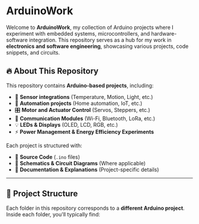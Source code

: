 # ArduinoWork

Welcome to **ArduinoWork**, my collection of Arduino projects where I experiment with embedded systems, microcontrollers, and hardware-software integration. This repository serves as a hub for my work in **electronics and software engineering**, showcasing various projects, code snippets, and circuits.

## 🔥 About This Repository
This repository contains **Arduino-based projects**, including:
- 🔌 **Sensor integrations** (Temperature, Motion, Light, etc.)
- 🚀 **Automation projects** (Home automation, IoT, etc.)
- 🎛 **Motor and Actuator Control** (Servos, Steppers, etc.)
- 📡 **Communication Modules** (Wi-Fi, Bluetooth, LoRa, etc.)
- 💡 **LEDs & Displays** (OLED, LCD, RGB, etc.)
- ⚡ **Power Management & Energy Efficiency Experiments**

Each project is structured with:
- 📂 **Source Code** (`.ino` files)
- 📝 **Schematics & Circuit Diagrams** (Where applicable)
- 📄 **Documentation & Explanations** (Project-specific details)

---

## 📂 Project Structure
Each folder in this repository corresponds to a **different Arduino project**. Inside each folder, you'll typically find:
